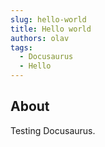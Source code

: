 ```yaml
---
slug: hello-world
title: Hello world
authors: olav
tags:
  - Docusaurus
  - Hello
---
```


## About

Testing Docusaurus.
